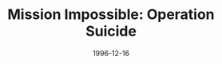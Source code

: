 ---
mission_id: misimp10
slug: "mission-impossible-operation-suicide"
editorsChoice:
title: "Mission Impossible: Operation Suicide"
authors: 
    - "Ales Ptacek"
date: 1996-12-16
filename: "misimp10.zip"
description: "Soon after the fall of Coruscant it was discovered that Admiral Kraken in charge of Imperial data storage managed to escape Alliance detection with a copy of the Phase I Dark Trooper blueprints. Rumor has it he is improving upon the original models, giving them new weapons. Your job is to get inside his facility and blow it up. Beware: intelligence indicates an abundance of traps and mercenaries throughout the base."
cover: "misimp10.png"
levelReplaced:	SECBASE
difficulty: no
bm:	yes
fme: yes
wax: yes
three_do: yes
voc: yes
gmd: no
vue: no
lfd: no
base: "New level from scratch" 
editors: "DFUSE 1.00"

---